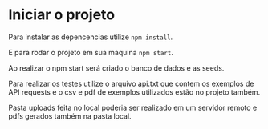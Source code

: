 # Iniciar o projeto

Para instalar as depencencias utilize `npm install`.

E para rodar o projeto em sua maquina `npm start`.

Ao realizar o npm start será criado o banco de dados e as seeds.

Para realizar os testes utilize o arquivo api.txt que contem os exemplos de API requests e o csv e pdf de exemplos utilizados estão no projeto também.

Pasta uploads feita no local poderia ser realizado em um servidor remoto e pdfs gerados também na pasta local.
